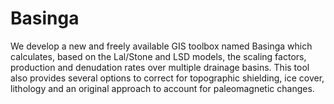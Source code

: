 # Basinga
We develop a new and freely available GIS toolbox named Basinga which calculates, based on the Lal/Stone and LSD models, the scaling factors, production and denudation rates over multiple drainage basins. This tool also provides several options to correct for topographic shielding, ice cover, lithology and an original approach to account for paleomagnetic changes.
